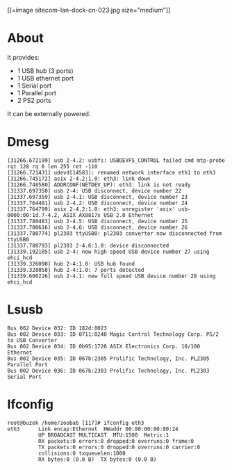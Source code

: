 [[=image sitecom-lan-dock-cn-023.jpg size="medium"]]

# About


It provides:

* 1 USB hub (3 ports)
* 1 USB ethernet port
* 1 Serial port
* 1 Parallel port
* 2 PS2 ports

It can be externally powered.

# Dmesg



    [31266.672199] usb 2-4.2: usbfs: USBDEVFS_CONTROL failed cmd mtp-probe rqt 128 rq 6 len 255 ret -110
    [31266.721431] udevd[14583]: renamed network interface eth1 to eth3
    [31266.745172] asix 2-4.2:1.0: eth3: link down
    [31266.748580] ADDRCONF(NETDEV_UP): eth3: link is not ready
    [31337.697350] usb 2-4: USB disconnect, device number 22
    [31337.697359] usb 2-4.1: USB disconnect, device number 23
    [31337.764481] usb 2-4.2: USB disconnect, device number 24
    [31337.764799] asix 2-4.2:1.0: eth3: unregister 'asix' usb-0000:00:1d.7-4.2, ASIX AX8817x USB 2.0 Ethernet
    [31337.780483] usb 2-4.5: USB disconnect, device number 25
    [31337.780616] usb 2-4.6: USB disconnect, device number 26
    [31337.780774] pl2303 ttyUSB0: pl2303 converter now disconnected from ttyUSB0
    [31337.780793] pl2303 2-4.6:1.0: device disconnected
    [31339.192105] usb 2-4: new high speed USB device number 27 using ehci_hcd
    [31339.326090] hub 2-4:1.0: USB hub found
    [31339.328058] hub 2-4:1.0: 7 ports detected
    [31339.600226] usb 2-4.1: new full speed USB device number 28 using ehci_hcd


# Lsusb



    Bus 002 Device 032: ID 182d:0023  
    Bus 002 Device 033: ID 0711:0240 Magic Control Technology Corp. PS/2 to USB Converter
    Bus 002 Device 034: ID 0b95:1720 ASIX Electronics Corp. 10/100 Ethernet
    Bus 002 Device 035: ID 067b:2305 Prolific Technology, Inc. PL2305 Parallel Port
    Bus 002 Device 036: ID 067b:2303 Prolific Technology, Inc. PL2303 Serial Port


# Ifconfig



    root@buzek /home/zoobab [117]# ifconfig eth3
    eth3      Link encap:Ethernet  HWaddr 00:80:00:00:80:24  
              UP BROADCAST MULTICAST  MTU:1500  Metric:1
              RX packets:0 errors:0 dropped:0 overruns:0 frame:0
              TX packets:0 errors:0 dropped:0 overruns:0 carrier:0
              collisions:0 txqueuelen:1000 
              RX bytes:0 (0.0 B)  TX bytes:0 (0.0 B)
